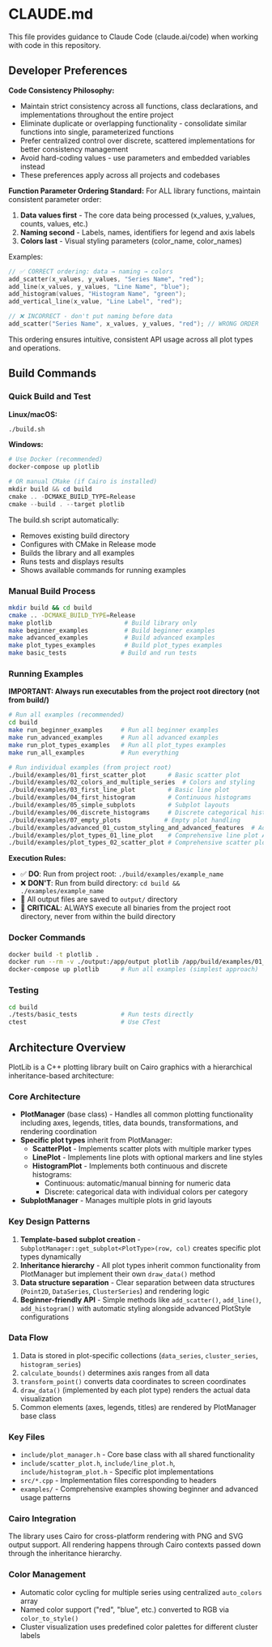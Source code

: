 # CLAUDE.md

This file provides guidance to Claude Code (claude.ai/code) when working with code in this repository.

## Developer Preferences

**Code Consistency Philosophy:**
- Maintain strict consistency across all functions, class declarations, and implementations throughout the entire project
- Eliminate duplicate or overlapping functionality - consolidate similar functions into single, parameterized functions
- Prefer centralized control over discrete, scattered implementations for better consistency management
- Avoid hard-coding values - use parameters and embedded variables instead
- These preferences apply across all projects and codebases

**Function Parameter Ordering Standard:**
For ALL library functions, maintain consistent parameter order:
1. **Data values first** - The core data being processed (x_values, y_values, counts, values, etc.)
2. **Naming second** - Labels, names, identifiers for legend and axis labels
3. **Colors last** - Visual styling parameters (color_name, color_names)

Examples:
```cpp
// ✅ CORRECT ordering: data → naming → colors
add_scatter(x_values, y_values, "Series Name", "red");
add_line(x_values, y_values, "Line Name", "blue"); 
add_histogram(values, "Histogram Name", "green");
add_vertical_line(x_value, "Line Label", "red");

// ❌ INCORRECT - don't put naming before data
add_scatter("Series Name", x_values, y_values, "red"); // WRONG ORDER
```

This ordering ensures intuitive, consistent API usage across all plot types and operations.

## Build Commands

### Quick Build and Test

**Linux/macOS:**
```bash
./build.sh
```

**Windows:**
```powershell
# Use Docker (recommended)
docker-compose up plotlib

# OR manual CMake (if Cairo is installed)
mkdir build && cd build
cmake .. -DCMAKE_BUILD_TYPE=Release
cmake --build . --target plotlib
```

The build.sh script automatically:
- Removes existing build directory
- Configures with CMake in Release mode
- Builds the library and all examples
- Runs tests and displays results
- Shows available commands for running examples

### Manual Build Process
```bash
mkdir build && cd build
cmake .. -DCMAKE_BUILD_TYPE=Release
make plotlib                    # Build library only
make beginner_examples          # Build beginner examples
make advanced_examples          # Build advanced examples
make plot_types_examples        # Build plot_types examples
make basic_tests               # Build and run tests
```

### Running Examples

**IMPORTANT: Always run executables from the project root directory (not from build/)**

```bash
# Run all examples (recommended)
cd build
make run_beginner_examples     # Run all beginner examples
make run_advanced_examples     # Run all advanced examples
make run_plot_types_examples   # Run all plot_types examples
make run_all_examples          # Run everything

# Run individual examples (from project root)
./build/examples/01_first_scatter_plot      # Basic scatter plot
./build/examples/02_colors_and_multiple_series  # Colors and styling
./build/examples/03_first_line_plot         # Basic line plot
./build/examples/04_first_histogram         # Continuous histograms
./build/examples/05_simple_subplots         # Subplot layouts
./build/examples/06_discrete_histograms     # Discrete categorical histograms
./build/examples/07_empty_plots            # Empty plot handling
./build/examples/advanced_01_custom_styling_and_advanced_features  # Advanced styling
./build/examples/plot_types_01_line_plot    # Comprehensive line plot API
./build/examples/plot_types_02_scatter_plot # Comprehensive scatter plot API
```

**Execution Rules:**
- ✅ **DO**: Run from project root: `./build/examples/example_name`
- ❌ **DON'T**: Run from build directory: `cd build && ./examples/example_name`
- 📁 All output files are saved to `output/` directory
- 🚨 **CRITICAL**: ALWAYS execute all binaries from the project root directory, never from within the build directory

### Docker Commands
```bash
docker build -t plotlib .
docker run --rm -v ./output:/app/output plotlib /app/build/examples/01_first_scatter_plot
docker-compose up plotlib      # Run all examples (simplest approach)
```

### Testing
```bash
cd build
./tests/basic_tests            # Run tests directly
ctest                          # Use CTest
```

## Architecture Overview

PlotLib is a C++ plotting library built on Cairo graphics with a hierarchical inheritance-based architecture:

### Core Architecture
- **PlotManager** (base class) - Handles all common plotting functionality including axes, legends, titles, data bounds, transformations, and rendering coordination
- **Specific plot types** inherit from PlotManager:
  - **ScatterPlot** - Implements scatter plots with multiple marker types
  - **LinePlot** - Implements line plots with optional markers and line styles  
  - **HistogramPlot** - Implements both continuous and discrete histograms:
    - Continuous: automatic/manual binning for numeric data
    - Discrete: categorical data with individual colors per category
- **SubplotManager** - Manages multiple plots in grid layouts

### Key Design Patterns
1. **Template-based subplot creation** - `SubplotManager::get_subplot<PlotType>(row, col)` creates specific plot types dynamically
2. **Inheritance hierarchy** - All plot types inherit common functionality from PlotManager but implement their own `draw_data()` method
3. **Data structure separation** - Clear separation between data structures (`Point2D`, `DataSeries`, `ClusterSeries`) and rendering logic
4. **Beginner-friendly API** - Simple methods like `add_scatter()`, `add_line()`, `add_histogram()` with automatic styling alongside advanced PlotStyle configurations

### Data Flow
1. Data is stored in plot-specific collections (`data_series`, `cluster_series`, `histogram_series`)
2. `calculate_bounds()` determines axis ranges from all data
3. `transform_point()` converts data coordinates to screen coordinates
4. `draw_data()` (implemented by each plot type) renders the actual data visualization
5. Common elements (axes, legends, titles) are rendered by PlotManager base class

### Key Files
- `include/plot_manager.h` - Core base class with all shared functionality
- `include/scatter_plot.h`, `include/line_plot.h`, `include/histogram_plot.h` - Specific plot implementations  
- `src/*.cpp` - Implementation files corresponding to headers
- `examples/` - Comprehensive examples showing beginner and advanced usage patterns

### Cairo Integration
The library uses Cairo for cross-platform rendering with PNG and SVG output support. All rendering happens through Cairo contexts passed down through the inheritance hierarchy.

### Color Management
- Automatic color cycling for multiple series using centralized `auto_colors` array
- Named color support ("red", "blue", etc.) converted to RGB via `color_to_style()`
- Cluster visualization uses predefined color palettes for different cluster labels